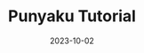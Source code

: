 ---
title: "Punyaku Tutorial"
date: 2023-10-02
externalUrl: "https://blowfish-tutorial.web.app/"
---